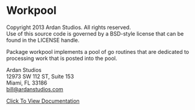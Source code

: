 # Workpool

Copyright 2013 Ardan Studios. All rights reserved.  
Use of this source code is governed by a BSD-style license that can be found in the LICENSE handle.

Package workpool implements a pool of go routines that are dedicated to processing work that is posted into the pool.

Ardan Studios  
12973 SW 112 ST, Suite 153  
Miami, FL 33186  
bill@ardanstudios.com

[Click To View Documentation](http://godoc.org/github.com/goinggo/workpool)

